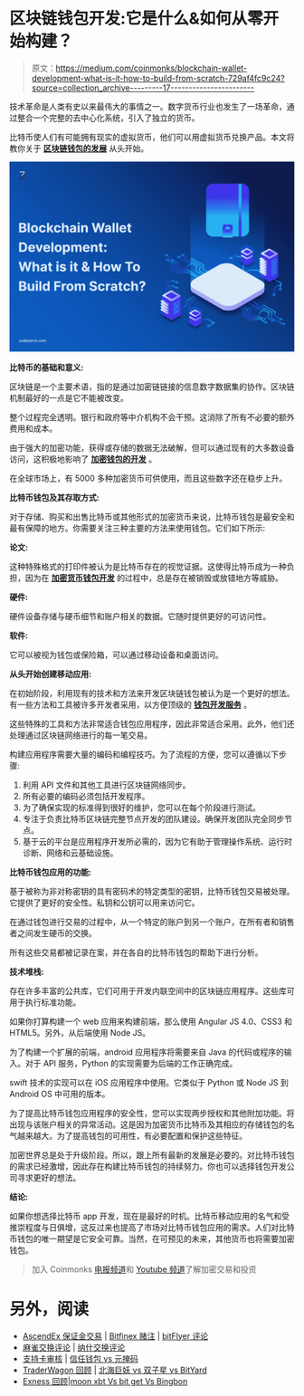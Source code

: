 # 区块链钱包开发:它是什么&如何从零开始构建？

> 原文：<https://medium.com/coinmonks/blockchain-wallet-development-what-is-it-how-to-build-from-scratch-729af4fc9c24?source=collection_archive---------17----------------------->

技术革命是人类有史以来最伟大的事情之一。数字货币行业也发生了一场革命，通过整合一个完整的去中心化系统，引入了独立的货币。

比特币使人们有可能拥有现实的虚拟货币，他们可以用虚拟货币兑换产品。本文将教你关于 [**区块链钱包的发展**](https://www.codezeros.com/services/wallet-development) 从头开始。

![](img/5efdb4403276fdc93556058695b4fecd.png)

**比特币的基础和意义:**

区块链是一个主要术语，指的是通过加密链链接的信息数字数据集的协作。区块链机制最好的一点是它不能被改变。

整个过程完全透明。银行和政府等中介机构不会干预。这消除了所有不必要的额外费用和成本。

由于强大的加密功能，获得或存储的数据无法破解，但可以通过现有的大多数设备访问，这积极地影响了 [**加密钱包的开发**](https://www.codezeros.com/services/wallet-development) 。

在全球市场上，有 5000 多种加密货币可供使用，而且这些数字还在稳步上升。

**比特币钱包及其存取方式:**

对于存储、购买和出售比特币或其他形式的加密货币来说，比特币钱包是最安全和最有保障的地方。你需要关注三种主要的方法来使用钱包。它们如下所示:

**论文:**

这种特殊格式的打印件被认为是比特币存在的视觉证据。这使得比特币成为一种负担，因为在 [**加密货币钱包开发**](https://www.codezeros.com/services/) 的过程中，总是存在被销毁或放错地方等威胁。

**硬件:**

硬件设备存储与硬币细节和账户相关的数据。它随时提供更好的可访问性。

**软件:**

它可以被视为钱包或保险箱，可以通过移动设备和桌面访问。

**从头开始创建移动应用:**

在初始阶段，利用现有的技术和方法来开发区块链钱包被认为是一个更好的想法。有一些方法和工具被许多开发者采用，以方便顶级的 [**钱包开发服务**](https://www.codezeros.com/) 。

这些特殊的工具和方法非常适合钱包应用程序，因此非常适合采用。此外，他们还处理通过区块链网络进行的每一笔交易。

构建应用程序需要大量的编码和编程技巧。为了流程的方便，您可以遵循以下步骤:

1.  利用 API 文件和其他工具进行区块链网络同步。
2.  所有必要的编码必须包括开发程序。
3.  为了确保实现的标准得到很好的维护，您可以在每个阶段进行测试。
4.  专注于负责比特币区块链完整节点开发的团队建设。确保开发团队完全同步节点。
5.  基于云的平台是应用程序开发所必需的，因为它有助于管理操作系统、运行时诊断、网络和云基础设施。

**比特币钱包应用的功能:**

基于被称为非对称密钥的具有密码术的特定类型的密钥，比特币钱包交易被处理。它提供了更好的安全性。私钥和公钥可以用来访问它。

在通过钱包进行交易的过程中，从一个特定的账户到另一个账户，在所有者和销售者之间发生硬币的交换。

所有这些交易都被记录在案，并在各自的比特币钱包的帮助下进行分析。

**技术堆栈:**

存在许多丰富的公共库，它们可用于开发内联空间中的区块链应用程序。这些库可用于执行标准功能。

如果你打算构建一个 web 应用来构建前端，那么使用 Angular JS 4.0、CSS3 和 HTML5。另外，从后端使用 Node JS。

为了构建一个扩展的前端，android 应用程序将需要来自 Java 的代码或程序的输入。对于 API 服务，Python 的实现需要为后端的工作正确完成。

swift 技术的实现可以在 iOS 应用程序中使用。它类似于 Python 或 Node JS 到 Android OS 中可用的版本。

为了提高比特币钱包应用程序的安全性，您可以实现两步授权和其他附加功能。将出现与该账户相关的异常活动。这是因为加密货币比特币及其相应的存储钱包的名气越来越大。为了提高钱包的可用性，有必要配置和保护这些特征。

加密世界总是处于升级阶段。所以，跟上所有最新的发展是必要的。对比特币钱包的需求已经激增，因此存在构建比特币钱包的持续努力。你也可以选择钱包开发公司寻求更好的想法。

**结论:**

如果你想选择比特币 app 开发，现在是最好的时机。比特币移动应用的名气和受推崇程度与日俱增，这反过来也提高了市场对比特币钱包应用的需求。人们对比特币钱包的唯一期望是它安全可靠。当然，在可预见的未来，其他货币也将需要加密钱包。

> 加入 Coinmonks [电报频道](https://t.me/coincodecap)和 [Youtube 频道](https://www.youtube.com/c/coinmonks/videos)了解加密交易和投资

# 另外，阅读

*   [AscendEx 保证金交易](https://coincodecap.com/ascendex-margin-trading) | [Bitfinex 赌注](https://coincodecap.com/bitfinex-staking) | [bitFlyer 评论](https://coincodecap.com/bitflyer-review)
*   [麻雀交换评论](https://coincodecap.com/sparrow-exchange-review) | [纳什交换评论](https://coincodecap.com/nash-exchange-review)
*   [支持卡审核](https://coincodecap.com/uphold-card-review) | [信任钱包 vs 元掩码](https://coincodecap.com/trust-wallet-vs-metamask)
*   [TraderWagon 回顾](https://coincodecap.com/traderwagon-review) | [北海巨妖 vs 双子星 vs BitYard](https://coincodecap.com/kraken-vs-gemini-vs-bityard)
*   [Exness 回顾](https://coincodecap.com/exness-review)|[moon xbt Vs bit get Vs Bingbon](https://coincodecap.com/bingbon-vs-bitget-vs-moonxbt)
